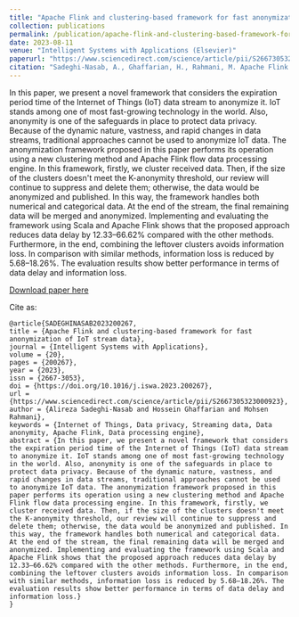 ```yaml
---
title: "Apache Flink and clustering-based framework for fast anonymization of IoT stream data"
collection: publications
permalink: /publication/apache-flink-and-clustering-based-framework-for-fast-anonymization-of-iot-stream-data
date: 2023-08-11
venue: "Intelligent Systems with Applications (Elsevier)"
paperurl: "https://www.sciencedirect.com/science/article/pii/S2667305323000923"
citation: "Sadeghi-Nasab, A., Ghaffarian, H., Rahmani, M. Apache Flink and clustering-based framework for fast anonymization of IoT stream data. Intelligent Systems with Applications (2023). https://doi.org/10.1016/j.iswa.2023.200267"
---
```

In this paper, we present a novel framework that considers the expiration period time of the Internet of Things (IoT) data stream to anonymize it. IoT stands among one of most fast-growing technology in the world. Also, anonymity is one of the safeguards in place to protect data privacy. Because of the dynamic nature, vastness, and rapid changes in data streams, traditional approaches cannot be used to anonymize IoT data. The anonymization framework proposed in this paper performs its operation using a new clustering method and Apache Flink flow data processing engine. In this framework, firstly, we cluster received data. Then, if the size of the clusters doesn't meet the K-anonymity threshold, our review will continue to suppress and delete them; otherwise, the data would be anonymized and published. In this way, the framework handles both numerical and categorical data. At the end of the stream, the final remaining data will be merged and anonymized. Implementing and evaluating the framework using Scala and Apache Flink shows that the proposed approach reduces data delay by 12.33–66.62% compared with the other methods. Furthermore, in the end, combining the leftover clusters avoids information loss. In comparison with similar methods, information loss is reduced by 5.68–18.26%. The evaluation results show better performance in terms of data delay and information loss.

[Download paper here](https://pdf.sciencedirectassets.com/779210/1-s2.0-S2667305323X00040/1-s2.0-S2667305323000923/main.pdf?X-Amz-Security-Token=IQoJb3JpZ2luX2VjEPD%2F%2F%2F%2F%2F%2F%2F%2F%2F%2FwEaCXVzLWVhc3QtMSJHMEUCIQDEcqQx5mgiX1bEfSpr1IugLjYawPTDwhFdT7a9ooejvQIgTlDKQ%2BS2hwjsk5%2B5rAMFvqzzqEpq91Kf9ixKdKZUtNcquwUIqf%2F%2F%2F%2F%2F%2F%2F%2F%2F%2FARAFGgwwNTkwMDM1NDY4NjUiDP9cWdLR3EyBLo%2FUTiqPBYEmSBljAD3xoowdNJStWuzAd1jhUpKojgXFxinIq%2B%2F2EYuxrd9shsqSD26F3svpx%2Fofxs6frNfZ%2F2vwCBSpOVwL9qKzgwSHMYnamkSkS0Jknl97XcqUFvfxQbwgGwknVsLI5LBQnfzWsuJ5B1bU6zgxKpvutySt5jKLIo7%2FGuEETTMdJMHjURNIkSZcrCavCP9itpogGcPOE%2Fpv1sPbfkbMec2b4whKhcf85k735QapC8IAZ%2B%2Fjl0VMUXhz82zsFwh1HHH26BjIFQNWRStgvmD3RRBhFRtfr6exjziB00urChG4VF%2Bi3%2Btp1VcxaWpJ85TtGZKahr%2FB5b8ScqVmp%2FrMsEx1nMoKofXKvnWxLZf7LaXRBtMFum3TJsAzLLNHBkmJi1xOsi2UooVX95CB5aRtYcEuObUDLFjhKFpwbJ9XJYDOD3XA8WGZZcP4o7LZfMKkctObrDWmfvYkdM%2Bi%2FO6LUaLTryhbPuSbUbr8Cv%2FHiQP7HfzZFxbk8%2F4rs%2BSz94ktsV01LcDGfIRZAhGxMghecLH2yGvYaLpf2Oj4Qeu7hnHDPIWRAeOSmwyYBXJL2WChx4apFwuPjXm5euje01LwtmyAzk%2BDzqUPCVPAeA8erPAFMckU4UEwM6Jtgey1OWIrSqLyJRrQOBaYh6Imoe2bKZtnYGOkMw8dMGdjgXtMU%2FPsfc%2B75ekOKpmOCIh49wYONnUwzFBrRZT3ROQxAcZHv90NwzJuBgn2DSqHkfmZYoNLKGmrlxc2h2tLNoDQsUYjRFNgHFOYgSUG%2BoFmssW4IuicV4v2%2F6j2Gc%2FB%2Bi3Q4mwQMzNntRySnIKEuutgdIOFZafCFQPnxsA9cYuQUIy7smt7ivS%2BJNqlzpzbl18wwb2DpwY6sQG7F8FyLp64sa9pDXsi4GEYqhI24%2FOKjKqqDxYTrijjPdi0ymNhMvajHvEVRgGd0I9LXivoB5lTnCUbwJjL4lnuxQSBhYrL8v11NttotqBdw8i25pBzHexe9zGGZ2JU2Cs0s1LgK4v9J8jjr5BwQELysjV26Gwp3K8FuTvmoMxODdnEw7Q3zchCYRkytv5BbmjV0OE5qoiR7MXLRaIXahLkVLy19ue02jNqMf%2BkACYaeIA%3D&X-Amz-Algorithm=AWS4-HMAC-SHA256&X-Amz-Date=20230819T163056Z&X-Amz-SignedHeaders=host&X-Amz-Expires=300&X-Amz-Credential=ASIAQ3PHCVTYQDYX3J7V%2F20230819%2Fus-east-1%2Fs3%2Faws4_request&X-Amz-Signature=02f08935bb0f4bc388390e89431dc60f28670cef532be6fb376a116da61ac7af&hash=afbb03eddcae820d7f11f1a00c785bd5469fe816728565834b2c6ddb8c9fe8fc&host=68042c943591013ac2b2430a89b270f6af2c76d8dfd086a07176afe7c76c2c61&pii=S2667305323000923&tid=spdf-9cfd70e1-25f5-4f7d-bd51-a21e7834fb83&sid=e85789a199803148301ac825e090e3e42a90gxrqb&type=client&tsoh=d3d3LnNjaWVuY2VkaXJlY3QuY29t&ua=1c1659075a54005f0309&rr=7f93c8afcd49d6d2&cc=fr)

Cite as:
```
@article{SADEGHINASAB2023200267,
title = {Apache Flink and clustering-based framework for fast anonymization of IoT stream data},
journal = {Intelligent Systems with Applications},
volume = {20},
pages = {200267},
year = {2023},
issn = {2667-3053},
doi = {https://doi.org/10.1016/j.iswa.2023.200267},
url = {https://www.sciencedirect.com/science/article/pii/S2667305323000923},
author = {Alireza Sadeghi-Nasab and Hossein Ghaffarian and Mohsen Rahmani},
keywords = {Internet of Things, Data privacy, Streaming data, Data anonymity, Apache Flink, Data processing engine},
abstract = {In this paper, we present a novel framework that considers the expiration period time of the Internet of Things (IoT) data stream to anonymize it. IoT stands among one of most fast-growing technology in the world. Also, anonymity is one of the safeguards in place to protect data privacy. Because of the dynamic nature, vastness, and rapid changes in data streams, traditional approaches cannot be used to anonymize IoT data. The anonymization framework proposed in this paper performs its operation using a new clustering method and Apache Flink flow data processing engine. In this framework, firstly, we cluster received data. Then, if the size of the clusters doesn't meet the K-anonymity threshold, our review will continue to suppress and delete them; otherwise, the data would be anonymized and published. In this way, the framework handles both numerical and categorical data. At the end of the stream, the final remaining data will be merged and anonymized. Implementing and evaluating the framework using Scala and Apache Flink shows that the proposed approach reduces data delay by 12.33–66.62% compared with the other methods. Furthermore, in the end, combining the leftover clusters avoids information loss. In comparison with similar methods, information loss is reduced by 5.68–18.26%. The evaluation results show better performance in terms of data delay and information loss.}
}
```